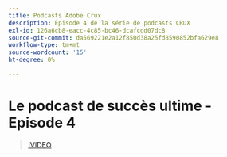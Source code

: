 ```yaml
---
title: Podcasts Adobe Crux
description: Épisode 4 de la série de podcasts CRUX
exl-id: 126a6cb8-eacc-4c85-bc46-dcafcdd07dc8
source-git-commit: da569221e2a12f850d38a25fd8590852bfa629e8
workflow-type: tm+mt
source-wordcount: '15'
ht-degree: 0%

---
```


# Le podcast de succès ultime - Episode 4

>[!VIDEO](https://video.tv.adobe.com/v/3428830?quality=12learn=on)
